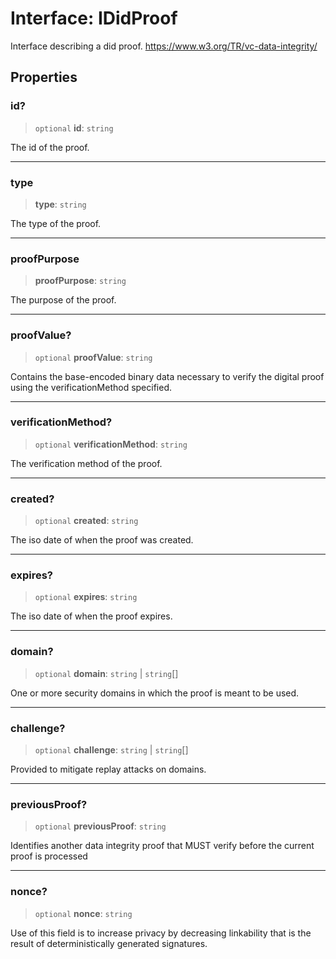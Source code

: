 # Interface: IDidProof

Interface describing a did proof.
https://www.w3.org/TR/vc-data-integrity/

## Properties

### id?

> `optional` **id**: `string`

The id of the proof.

***

### type

> **type**: `string`

The type of the proof.

***

### proofPurpose

> **proofPurpose**: `string`

The purpose of the proof.

***

### proofValue?

> `optional` **proofValue**: `string`

Contains the base-encoded binary data necessary to verify the
digital proof using the verificationMethod specified.

***

### verificationMethod?

> `optional` **verificationMethod**: `string`

The verification method of the proof.

***

### created?

> `optional` **created**: `string`

The iso date of when the proof was created.

***

### expires?

> `optional` **expires**: `string`

The iso date of when the proof expires.

***

### domain?

> `optional` **domain**: `string` \| `string`[]

One or more security domains in which the proof is meant to be used.

***

### challenge?

> `optional` **challenge**: `string` \| `string`[]

Provided to mitigate replay attacks on domains.

***

### previousProof?

> `optional` **previousProof**: `string`

Identifies another data integrity proof that MUST verify before
the current proof is processed

***

### nonce?

> `optional` **nonce**: `string`

Use of this field is to increase privacy by decreasing linkability
that is the result of deterministically generated signatures.
